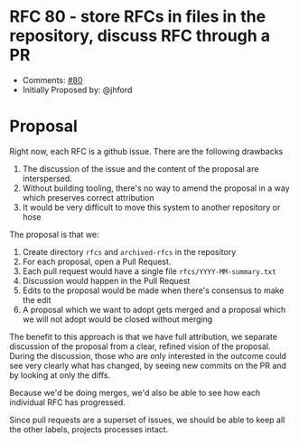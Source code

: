 # RFC 80 - store RFCs in files in the repository, discuss RFC through a PR
* Comments: [#80](https://api.github.com/repos/taskcluster/taskcluster-rfcs/issues/80)
* Initially Proposed by: @jhford

# Proposal
Right now, each RFC is a github issue.  There are the following drawbacks

1. The discussion of the issue and the content of the proposal are interspersed.
1. Without building tooling, there's no way to amend the proposal in a way which preserves correct attribution
1. It would be very difficult to move this system to another repository or hose

The proposal is that we:

1. Create directory `rfcs` and `archived-rfcs` in the repository
1. For each proposal, open a Pull Request.
1. Each pull request would have a single file `rfcs/YYYY-MM-summary.txt`
1. Discussion would happen in the Pull Request
1. Edits to the proposal would be made when there's consensus to make the edit
1. A proposal which we want to adopt gets merged and a proposal which we will not adopt would be closed without merging

The benefit to this approach is that we have full attribution, we separate discussion of the proposal from a clear, refined vision of the proposal.  During the discussion, those who are only interested in the outcome could see very clearly what has changed, by seeing new commits on the PR and by looking at only the diffs.

Because we'd be doing merges, we'd also be able to see how each individual RFC has progressed.

Since pull requests are a superset of issues, we should be able to keep all the other labels, projects processes intact.